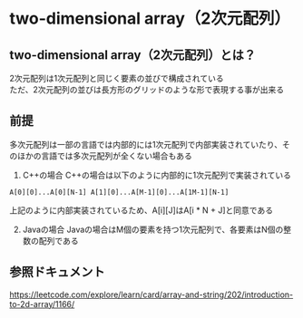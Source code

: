 # two-dimensional array（2次元配列）

## two-dimensional array（2次元配列）とは？
2次元配列は1次元配列と同じく要素の並びで構成されている<br>
ただ、2次元配列の並びは長方形のグリッドのような形で表現する事が出来る<br>

## 前提
多次元配列は一部の言語では内部的には1次元配列で内部実装されていたり、そのほかの言語では多次元配列が全くない場合もある<br>

1. C++の場合
C++の場合は以下のように内部的に1次元配列で実装されている
~~~text
A[0][0]...A[0][N-1] A[1][0]...A[M-1][0]...A[1M-1][N-1]
~~~
上記のように内部実装されているため、A[i][J]はA[i * N + J]と同意である

2. Javaの場合
Javaの場合はM個の要素を持つ1次元配列で、各要素はN個の整数の配列である

## 参照ドキュメント
https://leetcode.com/explore/learn/card/array-and-string/202/introduction-to-2d-array/1166/